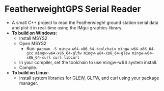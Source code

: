 # FeatherweightGPS Serial Reader
- A small C++ project to read the Featherwieght ground station serial data and plot it in real-time using the IMgui graphics library.
- **To build on Windows:**
  - Install MSYS2
  - Open MSYS2
    - Run: `pacman -S mingw-w64-x86_64-toolchain mingw-w64-x86_64-gcc mingw-w64-x86_64-glfw mingw-w64-x86_64-glew mingw-w64-x86_64-curl curl libcurl`
  - In your compiler, set the toolchain to use mingw-w64 system install.
  - Compile.
- **To build on Linux:**
  - Install system libraries for GLEW, GLFW, and curl using your package manager.
